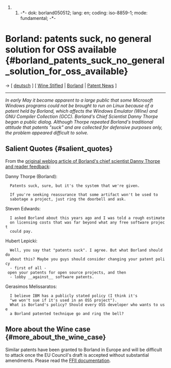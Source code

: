 1.  1.  -\*- dok: borland050512; lang: en; coding: iso-8859-1; mode:
        fundamental; -\*-

# Borland: patents suck, no general solution for OSS available {#borland_patents_suck_no_general_solution_for_oss_available}

-\> \[ [ deutsch](Borland050512De "wikilink") \] \[ [ Wine
Stifled](Wine05En "wikilink") \| [ Borland](SwpatborlandEn "wikilink")
\| [ Patent News](SwpatcninoEn "wikilink") \]

------------------------------------------------------------------------

*In early May it became apparent to a large public that some Microsoft
Windows programs could not be brought to run on Linux because of a
patent held by Borland, which affects the Windows Emulator (Wine) and
GNU Compiler Collection (GCC). Borland\'s Chief Scientist Danny Thorpe
began a public dialog. Although Thorpe repeated Borland\'s traditional
attitude that patents \"suck\" and are collected for defensive purposes
only, the problem appeared difficult to solve.*

## Salient Quotes {#salient_quotes}

From the [original weblog article of Borland\'s chief scientist Danny
Thorpe and reader
feedback](http://blogs.borland.com/dcc/archive/2005/05/12/4294.aspx "wikilink"):

Danny Thorpe (Borland):

`  Patents suck, sure, but it's the system that we're given.`

`  If you're seeking reassurance that some artifact won't be used to`\
`  sabotage a project, just ring the doorbell and ask. `

Steven Edwards:

`  I asked Borland about this years ago and I was told a rough estimate`\
`  on licensing costs that was far beyond what any free software project`\
`  could pay.`

Hubert Lepicki:

`  Well, you say that "patents suck". I agree. But what Borland should do`\
`  about this? Maybe you guys should consider changing your patent policy`\
`  - first of all - open your patents for open source projects, and then`\
`  - lobby __against__ software patents.`

Gerasimos Melissaratos:

`  I believe IBM has a publicly stated policy (I think it's`\
`  "we won't sue if it's used in an OSS project").`\
`  What is Borland's policy? Should every OSS developer who wants to use`\
`  a Borland patented technique go and ring the bell?`

## More about the Wine case {#more_about_the_wine_case}

Similar patents have been granted to Borland in Europe and will be
difficult to attack once the EU Council\'s draft is accepted without
substantial amendments. Please read the [ FFII
documentation](Wine05En "wikilink").

